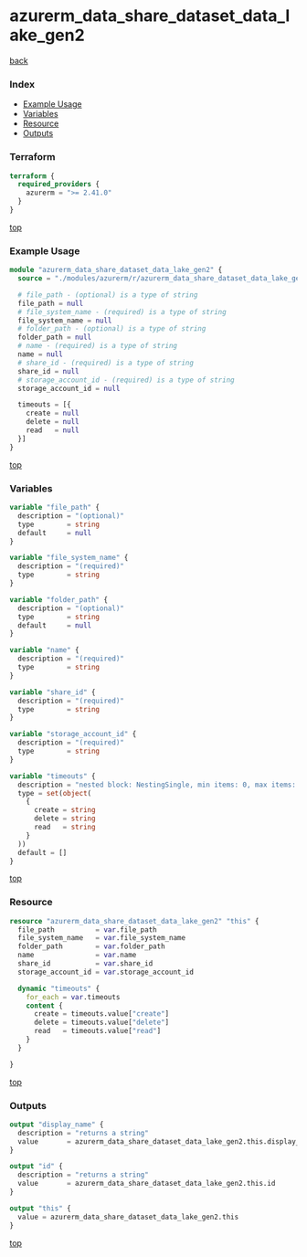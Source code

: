 # azurerm_data_share_dataset_data_lake_gen2

[back](../azurerm.md)

### Index

- [Example Usage](#example-usage)
- [Variables](#variables)
- [Resource](#resource)
- [Outputs](#outputs)

### Terraform

```terraform
terraform {
  required_providers {
    azurerm = ">= 2.41.0"
  }
}
```

[top](#index)

### Example Usage

```terraform
module "azurerm_data_share_dataset_data_lake_gen2" {
  source = "./modules/azurerm/r/azurerm_data_share_dataset_data_lake_gen2"

  # file_path - (optional) is a type of string
  file_path = null
  # file_system_name - (required) is a type of string
  file_system_name = null
  # folder_path - (optional) is a type of string
  folder_path = null
  # name - (required) is a type of string
  name = null
  # share_id - (required) is a type of string
  share_id = null
  # storage_account_id - (required) is a type of string
  storage_account_id = null

  timeouts = [{
    create = null
    delete = null
    read   = null
  }]
}
```

[top](#index)

### Variables

```terraform
variable "file_path" {
  description = "(optional)"
  type        = string
  default     = null
}

variable "file_system_name" {
  description = "(required)"
  type        = string
}

variable "folder_path" {
  description = "(optional)"
  type        = string
  default     = null
}

variable "name" {
  description = "(required)"
  type        = string
}

variable "share_id" {
  description = "(required)"
  type        = string
}

variable "storage_account_id" {
  description = "(required)"
  type        = string
}

variable "timeouts" {
  description = "nested block: NestingSingle, min items: 0, max items: 0"
  type = set(object(
    {
      create = string
      delete = string
      read   = string
    }
  ))
  default = []
}
```

[top](#index)

### Resource

```terraform
resource "azurerm_data_share_dataset_data_lake_gen2" "this" {
  file_path          = var.file_path
  file_system_name   = var.file_system_name
  folder_path        = var.folder_path
  name               = var.name
  share_id           = var.share_id
  storage_account_id = var.storage_account_id

  dynamic "timeouts" {
    for_each = var.timeouts
    content {
      create = timeouts.value["create"]
      delete = timeouts.value["delete"]
      read   = timeouts.value["read"]
    }
  }

}
```

[top](#index)

### Outputs

```terraform
output "display_name" {
  description = "returns a string"
  value       = azurerm_data_share_dataset_data_lake_gen2.this.display_name
}

output "id" {
  description = "returns a string"
  value       = azurerm_data_share_dataset_data_lake_gen2.this.id
}

output "this" {
  value = azurerm_data_share_dataset_data_lake_gen2.this
}
```

[top](#index)